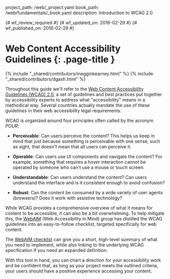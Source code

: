 project_path: /web/_project.yaml
book_path: /web/fundamentals/_book.yaml
description: Introduction to WCAG 2.0

{# wf_review_required #}
{# wf_updated_on: 2016-02-29 #}
{# wf_published_on: 2016-02-29 #}

# Web Content Accessibility Guidelines {: .page-title }

{% include "_shared/contributors/megginkearney.html" %}
{% include "_shared/contributors/dgash.html" %}



Throughout this guide we'll refer to the <a href="https://www.w3.org/TR/WCAG20/" target="_blank">Web Content Accessibility Guidelines (WCAG) 2.0</a>, a set of guidelines and best practices put together by accessibility experts to address what "accessibility" means in a methodical way. Several countries actually mandate the use of these guidelines in their web accessibility legal requirements.

WCAG is organized around four principles often called by the acronym *POUR*:

 - **Perceivable**: Can users perceive the content? This helps us keep in mind that just because something is perceivable with one sense, such as sight, that doesn't mean that all users can perceive it.

 - **Operable**: Can users use UI components and navigate the content? For example, something that requires a hover interaction cannot be operated by someone who can't use a mouse or touch screen.

 - **Understandable**: Can users understand the content? Can users understand the interface and is it consistent enough to avoid confusion?

 - **Robust**: Can the content be consumed by a wide variety of user agents (browsers)? Does it work with assistive technology?

While WCAG provides a comprehensive overview of what it means for content to be accessible, it can also be a bit overwhelming. To help mitigate this, the <a href="http://webaim.org/" target="_blank">WebAIM</a> (Web Accessibility in Mind) group has distilled the WCAG guidelines into an easy-to-follow checklist, targeted specifically for web content.

The <a href="http://webaim.org/standards/wcag/checklist" target="_blank">WebAIM checklist</a> can give you a short, high-level summary of what you need to implement, while also linking to the underlying WCAG specification if you need an expanded definition.

With this tool in hand, you can chart a direction for your accessibility work and be confident that, as long as your project meets the outlined criteria, your users should have a positive experience accessing your content.
